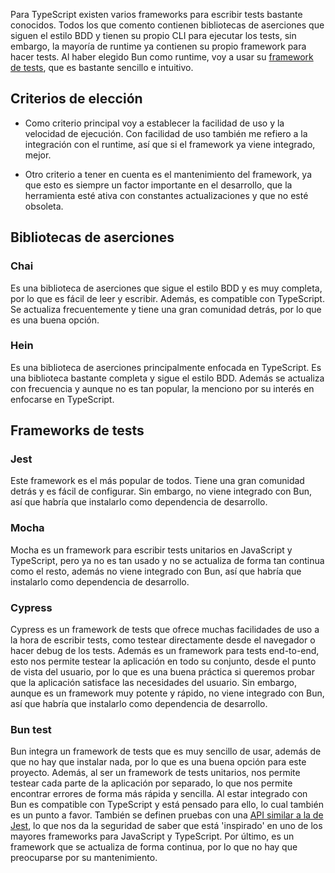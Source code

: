 Para TypeScript existen varios frameworks para escribir tests bastante conocidos. Todos los que comento contienen bibliotecas de aserciones que siguen el estilo BDD y tienen su propio CLI para ejecutar los tests, sin embargo, la mayoría de runtime ya contienen su propio framework para hacer tests. Al haber elegido Bun como runtime, voy a usar su [framework de tests](https://bun.sh/docs/cli/test), que es bastante sencillo e intuitivo.

## Criterios de elección

- Como criterio principal voy a establecer la facilidad de uso y la velocidad de ejecución. Con facilidad de uso también me refiero a la integración con el runtime, así que si el framework ya viene integrado, mejor.

- Otro criterio a tener en cuenta es el mantenimiento del framework, ya que esto es siempre un factor importante en el desarrollo, que la herramienta esté ativa con constantes actualizaciones y que no esté obsoleta.

## Bibliotecas de aserciones

### Chai

Es una biblioteca de aserciones que sigue el estilo BDD y es muy completa, por lo que es fácil de leer y escribir. Además, es compatible con TypeScript. Se actualiza frecuentemente y tiene una gran comunidad detrás, por lo que es una buena opción.

### Hein

Es una biblioteca de aserciones principalmente enfocada en TypeScript. Es una biblioteca bastante completa y sigue el estilo BDD. Además se actualiza con frecuencia y aunque no es tan popular, la menciono por su interés en enfocarse en TypeScript.

## Frameworks de tests

### Jest

Este framework es el más popular de todos. Tiene una gran comunidad detrás y es fácil de configurar. Sin embargo, no viene integrado con Bun, así que habría que instalarlo como dependencia de desarrollo.

### Mocha

Mocha es un framework para escribir tests unitarios en JavaScript y TypeScript, pero ya no es tan usado y no se actualiza de forma tan continua como el resto, además no viene integrado con Bun, así que habría que instalarlo como dependencia de desarrollo.

### Cypress

Cypress es un framework de tests que ofrece muchas facilidades de uso a la hora de escribir tests, como testear directamente desde el navegador o hacer debug de los tests. Además es un framework para tests end-to-end, esto nos permite testear la aplicación en todo su conjunto, desde el punto de vista del usuario, por lo que es una buena práctica si queremos probar que la aplicación satisface las necesidades del usuario. Sin embargo, aunque es un framework muy potente y rápido, no viene integrado con Bun, así que habría que instalarlo como dependencia de desarrollo.

### Bun test

Bun integra un framework de tests que es muy sencillo de usar, además de que no hay que instalar nada, por lo que es una buena opción para este proyecto. Además, al ser un framework de tests unitarios, nos permite testear cada parte de la aplicación por separado, lo que nos permite encontrar errores de forma más rápida y sencilla. Al estar integrado con Bun es compatible con TypeScript y está pensado para ello, lo cual también es un punto a favor. También se definen pruebas con una [API similar a la de Jest](https://bun.sh/docs/test/writing), lo que nos da la seguridad de saber que está 'inspirado' en uno de los mayores frameworks para JavaScript y TypeScript. Por último, es un framework que se actualiza de forma continua, por lo que no hay que preocuparse por su mantenimiento.
